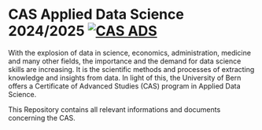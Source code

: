# CAS Applied Data Science 2024/2025 [![CAS ADS](https://img.shields.io/badge/CAS-ADS-blue)](https://www.unibe.ch/continuing_education_programs/cas_in_applied_data_science/index_eng.html)
With the explosion of data in science, economics, administration, medicine and many other fields, the importance and the demand for data science skills are increasing. 
It is the scientific methods and processes of extracting knowledge and insights from data. 
In light of this, the University of Bern offers a Certificate of Advanced Studies (CAS) program in Applied Data Science.

This Repository contains all relevant informations and documents concerning the CAS.


